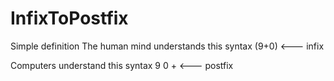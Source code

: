 # InfixToPostfix
Simple definition
The human mind understands this syntax (9+0) <--- infix

Computers understand this syntax 9 0 +       <--- postfix
